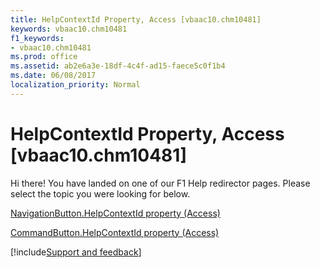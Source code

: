 ```yaml
---
title: HelpContextId Property, Access [vbaac10.chm10481]
keywords: vbaac10.chm10481
f1_keywords:
- vbaac10.chm10481
ms.prod: office
ms.assetid: ab2e6a3e-18df-4c4f-ad15-faece5c0f1b4
ms.date: 06/08/2017
localization_priority: Normal
---
```



# HelpContextId Property, Access [vbaac10.chm10481]

Hi there! You have landed on one of our F1 Help redirector pages. Please select the topic you were looking for below.

[NavigationButton.HelpContextId property (Access)](https://msdn.microsoft.com/library/6549fc57-0f33-fe6b-ee5e-88b39107c035%28Office.15%29.aspx)

[CommandButton.HelpContextId property (Access)](https://msdn.microsoft.com/library/265cf535-68b0-f627-f09c-c09b72d41aad%28Office.15%29.aspx)

[!include[Support and feedback](~/includes/feedback-boilerplate.md)]